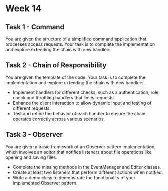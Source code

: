 # Week 14

## Task 1 - Command

You are given the structure of a simplified command application that processes access requests. Your task is to complete the implementation and explore extending the chain with new handlers.

## Task 2 - Chain of Responsibility

You are given the template of the code. Your task is to complete the implementation and explore extending the chain with new handlers.

- Implement handlers for different checks, such as a authentication, role check and throttling handlers that limits requests.
- Enhance the client interaction to allow dynamic input and testing of different requests.
- Test and refine the behavior of each handler to ensure the chain operates correctly across various scenarios.

## Task 3 - Observer

You are given a basic framework of an Observer pattern implementation, which involves an editor that notifies listeners about file operations like opening and saving files.

- Complete the missing methods in the EventManager and Editor classes.
- Create at least two listeners that perform different actions when notified.
- Write a demo class to demonstrate the functionality of your implemented Observer pattern.
